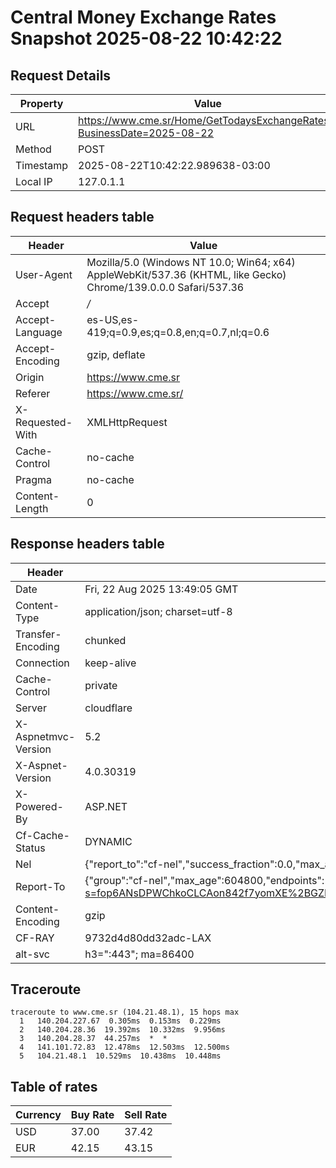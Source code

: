 # Central Money Exchange Rates Snapshot 2025-08-22 10:42:22
## Request Details

| Property | Value |
|----------|-------|
| URL | https://www.cme.sr/Home/GetTodaysExchangeRates/?BusinessDate=2025-08-22 |
| Method | POST |
| Timestamp | 2025-08-22T10:42:22.989638-03:00 |
| Local IP | 127.0.1.1 |
    
## Request headers table

| Header | Value |
|--------|-------|
| User-Agent | Mozilla/5.0 (Windows NT 10.0; Win64; x64) AppleWebKit/537.36 (KHTML, like Gecko) Chrome/139.0.0.0 Safari/537.36 |
| Accept | */* |
| Accept-Language | es-US,es-419;q=0.9,es;q=0.8,en;q=0.7,nl;q=0.6 |
| Accept-Encoding | gzip, deflate |
| Origin | https://www.cme.sr |
| Referer | https://www.cme.sr/ |
| X-Requested-With | XMLHttpRequest |
| Cache-Control | no-cache |
| Pragma | no-cache |
| Content-Length | 0 |

    
## Response headers table
| Header | Value |
|--------|-------|
| Date | Fri, 22 Aug 2025 13:49:05 GMT |
| Content-Type | application/json; charset=utf-8 |
| Transfer-Encoding | chunked |
| Connection | keep-alive |
| Cache-Control | private |
| Server | cloudflare |
| X-Aspnetmvc-Version | 5.2 |
| X-Aspnet-Version | 4.0.30319 |
| X-Powered-By | ASP.NET |
| Cf-Cache-Status | DYNAMIC |
| Nel | {"report_to":"cf-nel","success_fraction":0.0,"max_age":604800} |
| Report-To | {"group":"cf-nel","max_age":604800,"endpoints":[{"url":"https://a.nel.cloudflare.com/report/v4?s=fop6ANsDPWChkoCLCAon842f7yomXE%2BGZPZP%2BXd%2FfyBz61KESwOFO%2FySysAw88FwoxoEULTpvEmbDSOeyZJX%2FFh%2B2DUp%2B%2B6DqFA%3D"}]} |
| Content-Encoding | gzip |
| CF-RAY | 9732d4d80dd32adc-LAX |
| alt-svc | h3=":443"; ma=86400 |

## Traceroute 

```
traceroute to www.cme.sr (104.21.48.1), 15 hops max
  1   140.204.227.67  0.305ms  0.153ms  0.229ms 
  2   140.204.28.36  19.392ms  10.332ms  9.956ms 
  3   140.204.28.37  44.257ms  *  * 
  4   141.101.72.83  12.478ms  12.503ms  12.500ms 
  5   104.21.48.1  10.529ms  10.438ms  10.448ms 

```

## Table of rates

| Currency | Buy Rate | Sell Rate |
|----------|----------|-----------|
| USD | 37.00 | 37.42 |
| EUR | 42.15 | 43.15 |
